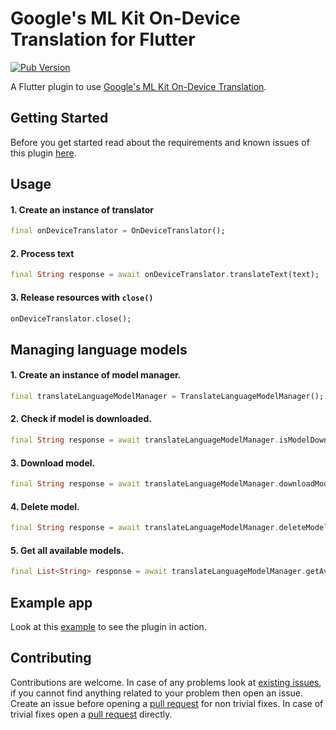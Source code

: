 # Google's ML Kit On-Device Translation for Flutter

[![Pub Version](https://img.shields.io/pub/v/google_ml_kit)](https://pub.dev/packages/google_ml_kit)

A Flutter plugin to use [Google's ML Kit On-Device Translation](https://developers.google.com/ml-kit/language/translation).

## Getting Started

Before you get started read about the requirements and known issues of this plugin [here](https://github.com/bharat-biradar/Google-Ml-Kit-plugin).

## Usage

#### 1. Create an instance of translator

```dart
final onDeviceTranslator = OnDeviceTranslator();
```

#### 2. Process text

```dart
final String response = await onDeviceTranslator.translateText(text);
```

#### 3. Release resources with `close()`

```dart
onDeviceTranslator.close();
```
## Managing language models

#### 1. Create an instance of model manager.

```dart
final translateLanguageModelManager = TranslateLanguageModelManager();
```

#### 2. Check if model is downloaded.

```dart
final String response = await translateLanguageModelManager.isModelDownloaded(TranslateLanguage.english);
```
#### 3. Download model.

```dart
final String response = await translateLanguageModelManager.downloadModel(TranslateLanguage.english);
```
#### 4. Delete model.

```dart
final String response = await translateLanguageModelManager.deleteModel(TranslateLanguage.english);
```

#### 5. Get all available models.

```dart
final List<String> response = await translateLanguageModelManager.getAvailableModels();
```

## Example app

Look at this [example](https://github.com/bharat-biradar/Google-Ml-Kit-plugin/tree/master/packages/google_mlkit/example) to see the plugin in action.

## Contributing

Contributions are welcome.
In case of any problems look at [existing issues](https://github.com/bharat-biradar/Google-Ml-Kit-plugin/issues), if you cannot find anything related to your problem then open an issue.
Create an issue before opening a [pull request](https://github.com/bharat-biradar/Google-Ml-Kit-plugin/pulls) for non trivial fixes.
In case of trivial fixes open a [pull request](https://github.com/bharat-biradar/Google-Ml-Kit-plugin/pulls) directly.
